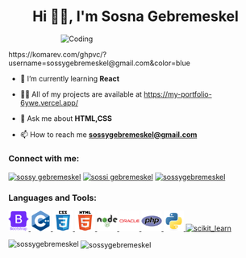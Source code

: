 <h1 align="center">Hi 👋🏾, I'm Sosna Gebremeskel</h1>
<img align="right" alt="Coding" width="400"src="https://encrypted-tbn0.gstatic.com/images?q=tbn:ANd9GcSteAn0BzJudTu4VxRXFXSUbsK94eWLBDFm4Q&s">
<p align="left"> <a href="https://twitter.com/" target="blank"><img src="https://img.shields.io/twitter/follow/?logo=twitter&style=for-the-badge" alt="" /></a> </p>
https://komarev.com/ghpvc/?username=sossygebremeskel@gmail.com&color=blue

- 🌱 I’m currently learning **React**

- 👨‍💻 All of my projects are available at https://my-portfolio-6ywe.vercel.app/

- 💬 Ask me about **HTML,CSS**

- 📫 How to reach me **sossygebremeskel@gmail.com**

<h3 align="left">Connect with me:</h3>
<p align="left">
<a href="https://linkedin.com/in/sossy gebremeskel" target="blank"><img align="center" src="https://raw.githubusercontent.com/rahuldkjain/github-profile-readme-generator/master/src/images/icons/Social/linked-in-alt.svg" alt="sossy gebremeskel" height="30" width="40" /></a>
<a href="https://fb.com/sossi gebremeske" target="blank"><img align="center" src="https://raw.githubusercontent.com/rahuldkjain/github-profile-readme-generator/master/src/images/icons/Social/facebook.svg" alt="sossi gebremeskel" height="30" width="40" /></a>
<a href="https://instagram.com/sossygebremeske" target="blank"><img align="center" src="https://raw.githubusercontent.com/rahuldkjain/github-profile-readme-generator/master/src/images/icons/Social/instagram.svg" alt="sossygebremeskel" height="30" width="40" /></a>
</p>

<h3 align="left">Languages and Tools:</h3>
<p align="left"> <a href="https://getbootstrap.com" target="_blank" rel="noreferrer"> <img src="https://raw.githubusercontent.com/devicons/devicon/master/icons/bootstrap/bootstrap-plain-wordmark.svg" alt="bootstrap" width="40" height="40"/> </a> <a href="https://www.w3schools.com/cpp/" target="_blank" rel="noreferrer"> <img src="https://raw.githubusercontent.com/devicons/devicon/master/icons/cplusplus/cplusplus-original.svg" alt="cplusplus" width="40" height="40"/> </a> <a href="https://www.w3schools.com/css/" target="_blank" rel="noreferrer"> <img src="https://raw.githubusercontent.com/devicons/devicon/master/icons/css3/css3-original-wordmark.svg" alt="css3" width="40" height="40"/> </a> <a href="https://www.w3.org/html/" target="_blank" rel="noreferrer"> <img src="https://raw.githubusercontent.com/devicons/devicon/master/icons/html5/html5-original-wordmark.svg" alt="html5" width="40" height="40"/> </a> <a href="https://nodejs.org" target="_blank" rel="noreferrer"> <img src="https://raw.githubusercontent.com/devicons/devicon/master/icons/nodejs/nodejs-original-wordmark.svg" alt="nodejs" width="40" height="40"/> </a> <a href="https://www.oracle.com/" target="_blank" rel="noreferrer"> <img src="https://raw.githubusercontent.com/devicons/devicon/master/icons/oracle/oracle-original.svg" alt="oracle" width="40" height="40"/> </a> <a href="https://www.php.net" target="_blank" rel="noreferrer"> <img src="https://raw.githubusercontent.com/devicons/devicon/master/icons/php/php-original.svg" alt="php" width="40" height="40"/> </a> <a href="https://www.python.org" target="_blank" rel="noreferrer"> <img src="https://raw.githubusercontent.com/devicons/devicon/master/icons/python/python-original.svg" alt="python" width="40" height="40"/> </a> <a href="https://scikit-learn.org/" target="_blank" rel="noreferrer"> <img src="https://upload.wikimedia.org/wikipedia/commons/0/05/Scikit_learn_logo_small.svg" alt="scikit_learn" width="40" height="40"/> </a> </p>

<p><img align="left" src="https://github-readme-stats.vercel.app/api/top-langs?username=sossygebremeskel&show_icons=true&locale=en&layout=compact" alt="sossygebremeskel" /></p>

<p>&nbsp;<img align="center" src="https://github-readme-stats.vercel.app/api?username=sossygebremeskel&show_icons=true&locale=en" alt="sossygebremeskel" /></p>
